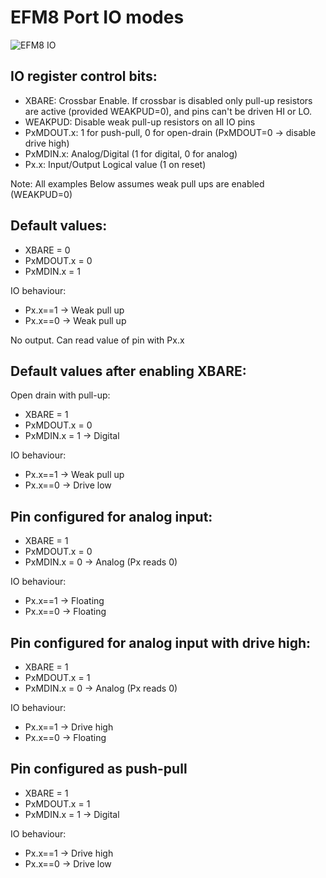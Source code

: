 # EFM8 Port IO modes

![EFM8 IO](https://rawgit.com/ahtn/keyplus/master/doc/imgs/efm8_io.png)

## IO register control bits:
* XBARE: Crossbar Enable. If crossbar is disabled only pull-up resistors are
  active (provided WEAKPUD=0), and pins can't be driven HI or LO.
* WEAKPUD: Disable weak pull-up resistors on all IO pins
* PxMDOUT.x: 1 for push-pull, 0 for open-drain (PxMDOUT=0 -> disable drive high)
* PxMDIN.x: Analog/Digital (1 for digital, 0 for analog)
* Px.x: Input/Output Logical value (1 on reset)

Note: All examples Below assumes weak pull ups are enabled (WEAKPUD=0)

## Default values:
* XBARE     = 0
* PxMDOUT.x = 0
* PxMDIN.x  = 1

IO behaviour:
* Px.x==1 -> Weak pull up
* Px.x==0 -> Weak pull up

No output. Can read value of pin with Px.x

## Default values after enabling XBARE:
Open drain with pull-up:
* XBARE     = 1
* PxMDOUT.x = 0
* PxMDIN.x  = 1 -> Digital

IO behaviour:

* Px.x==1 -> Weak pull up
* Px.x==0 -> Drive low

## Pin configured for analog input:
* XBARE     = 1
* PxMDOUT.x = 0
* PxMDIN.x  = 0 -> Analog (Px reads 0)

IO behaviour:

* Px.x==1 -> Floating
* Px.x==0 -> Floating

## Pin configured for analog input with drive high:
* XBARE     = 1
* PxMDOUT.x = 1
* PxMDIN.x  = 0 -> Analog (Px reads 0)

IO behaviour:

* Px.x==1 -> Drive high
* Px.x==0 -> Floating

## Pin configured as push-pull
* XBARE     = 1
* PxMDOUT.x = 1
* PxMDIN.x  = 1 -> Digital

IO behaviour:

* Px.x==1 -> Drive high
* Px.x==0 -> Drive low
